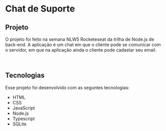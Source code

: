 


<h1>Chat de Suporte</h1>
<h2> Projeto </h2>
<p>O projeto foi feito na semana NLW5 Rocketeseat da trilha de Node.js de back-end.  A aplicação é um chat em que o cliente pode se comunicar com o servidor, em que na aplicação ainda o cliente pode cadastar seu email. </p>

</br>
<h2>Tecnologias</h2>
<p>Esse projeto foi desenvolvido com as seguntes tecnologias:</p>
<ul>
<li>HTML</li>
<li>CSS</li>
<li>JavaScript</li>
<li>Node.js</li>
<li>Typescript</li>
<li>SQLite</li>
</ul>